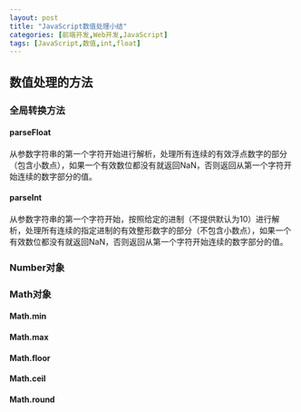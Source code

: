 ```yaml
---
layout: post
title: "JavaScript数值处理小结"
categories: [前端开发,Web开发,JavaScript]
tags: [JavaScript,数值,int,float]
---
```


## 数值处理的方法
### 全局转换方法
#### parseFloat

从参数字符串的第一个字符开始进行解析，处理所有连续的有效浮点数字的部分（包含小数点），如果一个有效数位都没有就返回NaN，否则返回从第一个字符开始连续的数字部分的值。

#### parseInt
从参数字符串的第一个字符开始，按照给定的进制（不提供默认为10）进行解析，处理所有连续的指定进制的有效整形数字的部分（不包含小数点），如果一个有效数位都没有就返回NaN，否则返回从第一个字符开始连续的数字部分的值。

### Number对象


### Math对象

#### Math.min

#### Math.max

#### Math.floor

#### Math.ceil

#### Math.round